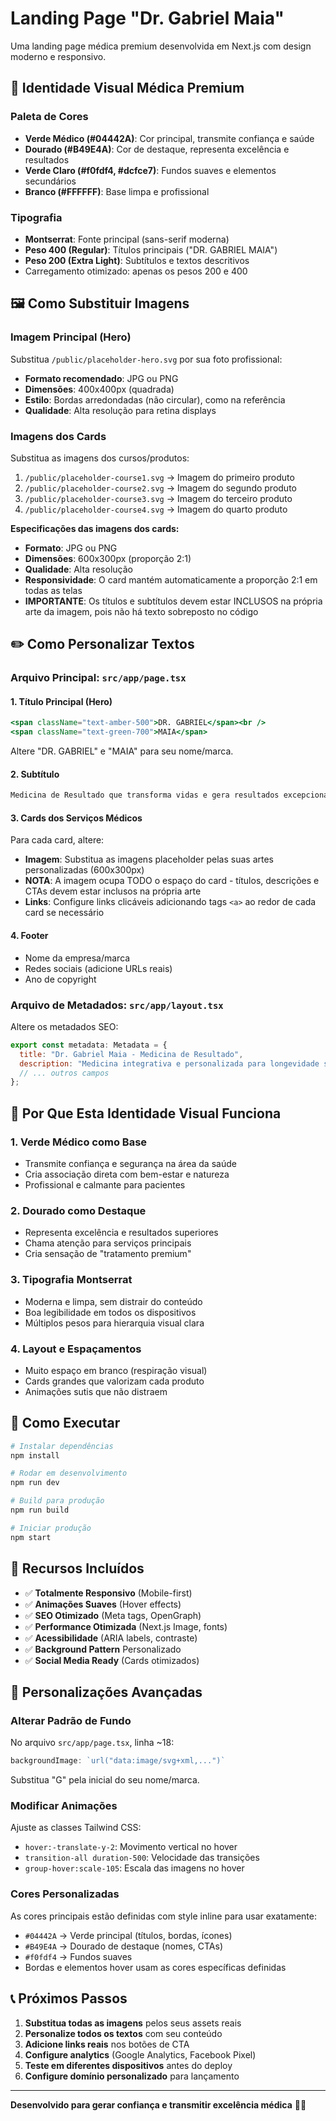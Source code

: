 # Landing Page "Dr. Gabriel Maia"

Uma landing page médica premium desenvolvida em Next.js com design moderno e responsivo.

## 🎨 Identidade Visual Médica Premium

### Paleta de Cores
- **Verde Médico (#04442A)**: Cor principal, transmite confiança e saúde
- **Dourado (#B49E4A)**: Cor de destaque, representa excelência e resultados
- **Verde Claro (#f0fdf4, #dcfce7)**: Fundos suaves e elementos secundários
- **Branco (#FFFFFF)**: Base limpa e profissional

### Tipografia
- **Montserrat**: Fonte principal (sans-serif moderna)
- **Peso 400 (Regular)**: Títulos principais ("DR. GABRIEL MAIA")
- **Peso 200 (Extra Light)**: Subtítulos e textos descritivos
- Carregamento otimizado: apenas os pesos 200 e 400

## 🖼️ Como Substituir Imagens

### Imagem Principal (Hero)
Substitua `/public/placeholder-hero.svg` por sua foto profissional:
- **Formato recomendado**: JPG ou PNG
- **Dimensões**: 400x400px (quadrada)
- **Estilo**: Bordas arredondadas (não circular), como na referência
- **Qualidade**: Alta resolução para retina displays

### Imagens dos Cards
Substitua as imagens dos cursos/produtos:
1. `/public/placeholder-course1.svg` → Imagem do primeiro produto
2. `/public/placeholder-course2.svg` → Imagem do segundo produto
3. `/public/placeholder-course3.svg` → Imagem do terceiro produto
4. `/public/placeholder-course4.svg` → Imagem do quarto produto

**Especificações das imagens dos cards:**
- **Formato**: JPG ou PNG
- **Dimensões**: 600x300px (proporção 2:1)
- **Qualidade**: Alta resolução
- **Responsividade**: O card mantém automaticamente a proporção 2:1 em todas as telas
- **IMPORTANTE**: Os títulos e subtítulos devem estar INCLUSOS na própria arte da imagem, pois não há texto sobreposto no código

## ✏️ Como Personalizar Textos

### Arquivo Principal: `src/app/page.tsx`

#### 1. Título Principal (Hero)
```jsx
<span className="text-amber-500">DR. GABRIEL</span><br />
<span className="text-green-700">MAIA</span>
```
Altere "DR. GABRIEL" e "MAIA" para seu nome/marca.

#### 2. Subtítulo
```jsx
Medicina de Resultado que transforma vidas e gera resultados excepcionais
```

#### 3. Cards dos Serviços Médicos
Para cada card, altere:
- **Imagem**: Substitua as imagens placeholder pelas suas artes personalizadas (600x300px)
- **NOTA**: A imagem ocupa TODO o espaço do card - títulos, descrições e CTAs devem estar inclusos na própria arte
- **Links**: Configure links clicáveis adicionando tags `<a>` ao redor de cada card se necessário

#### 4. Footer
- Nome da empresa/marca
- Redes sociais (adicione URLs reais)
- Ano de copyright

### Arquivo de Metadados: `src/app/layout.tsx`

Altere os metadados SEO:
```jsx
export const metadata: Metadata = {
  title: "Dr. Gabriel Maia - Medicina de Resultado",
  description: "Medicina integrativa e personalizada para longevidade saudável...",
  // ... outros campos
};
```

## 🎯 Por Que Esta Identidade Visual Funciona

### 1. **Verde Médico como Base**
- Transmite confiança e segurança na área da saúde
- Cria associação direta com bem-estar e natureza
- Profissional e calmante para pacientes

### 2. **Dourado como Destaque**
- Representa excelência e resultados superiores
- Chama atenção para serviços principais
- Cria sensação de "tratamento premium"

### 3. **Tipografia Montserrat**
- Moderna e limpa, sem distrair do conteúdo
- Boa legibilidade em todos os dispositivos
- Múltiplos pesos para hierarquia visual clara

### 4. **Layout e Espaçamentos**
- Muito espaço em branco (respiração visual)
- Cards grandes que valorizam cada produto
- Animações sutis que não distraem

## 🚀 Como Executar

```bash
# Instalar dependências
npm install

# Rodar em desenvolvimento
npm run dev

# Build para produção
npm run build

# Iniciar produção
npm start
```

## 📱 Recursos Incluídos

- ✅ **Totalmente Responsivo** (Mobile-first)
- ✅ **Animações Suaves** (Hover effects)
- ✅ **SEO Otimizado** (Meta tags, OpenGraph)
- ✅ **Performance Otimizada** (Next.js Image, fonts)
- ✅ **Acessibilidade** (ARIA labels, contraste)
- ✅ **Background Pattern** Personalizado
- ✅ **Social Media Ready** (Cards otimizados)

## 🎨 Personalizações Avançadas

### Alterar Padrão de Fundo
No arquivo `src/app/page.tsx`, linha ~18:
```jsx
backgroundImage: `url("data:image/svg+xml,...")`
```
Substitua "G" pela inicial do seu nome/marca.

### Modificar Animações
Ajuste as classes Tailwind CSS:
- `hover:-translate-y-2`: Movimento vertical no hover
- `transition-all duration-500`: Velocidade das transições
- `group-hover:scale-105`: Escala das imagens no hover

### Cores Personalizadas
As cores principais estão definidas com style inline para usar exatamente:
- `#04442A` → Verde principal (títulos, bordas, ícones)
- `#B49E4A` → Dourado de destaque (nomes, CTAs)
- `#f0fdf4` → Fundos suaves
- Bordas e elementos hover usam as cores específicas definidas

## 📞 Próximos Passos

1. **Substitua todas as imagens** pelos seus assets reais
2. **Personalize todos os textos** com seu conteúdo
3. **Adicione links reais** nos botões de CTA
4. **Configure analytics** (Google Analytics, Facebook Pixel)
5. **Teste em diferentes dispositivos** antes do deploy
6. **Configure domínio personalizado** para lançamento

---

**Desenvolvido para gerar confiança e transmitir excelência médica** 🌱✨